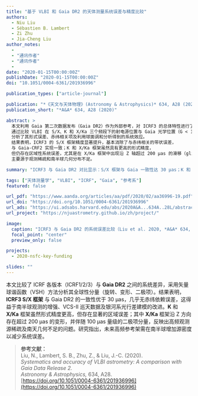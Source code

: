 ```yaml
---
title: "基于 VLBI 和 Gaia DR2 的天体测量系统误差与精度比较"
authors:
  - Niu Liu
  - Sébastien B. Lambert
  - Zi Zhu
  - Jia-Cheng Liu
author_notes:
  - 
  - "通讯作者"
  - "通讯作者"
  - 
date: "2020-01-15T00:00:00Z"
publishDate: "2020-01-15T00:00:00Z"
doi: "10.1051/0004-6361/201936996"

publication_types: ["article-journal"]

publication: "*《天文与天体物理》(Astronomy & Astrophysics)* 634, A28 (2020)"
publication_short: "*A&A* 634, A28 (2020)"

abstract: >
  本文利用 Gaia 第二次数据发布（Gaia DR2）作为外部参考，对 ICRF3 的总体特性进行了评估。
  通过比较 VLBI 在 S/X、K 和 X/Ka 三个频段下的射电源位置与 Gaia 光学位置（G < 18.7），
  分析了其形式误差、赤纬相关项及利用球面调和分析得到的系统效应。
  结果表明，ICRF3 的 S/X 框架精度显著提升，基本消除了与赤纬相关的带状误差，
  与 Gaia-CRF2 实现一致；K 和 X/Ka 框架虽然具有更高的形式精度，
  但仍存在区域性系统误差，尤其是在 X/Ka 框架中出现沿 Z 轴超过 200 μas 的滑移（glide），
  主要源于观测稀疏和南半球几何分布不足。

summary: "ICRF3 与 Gaia DR2 对比显示：S/X 框架与 Gaia 一致性达 30 μas；K 和 X/Ka 框架存在显著的区域系统误差。"

tags: ["天体测量学", "VLBI", "ICRF", "Gaia", "参考系"]
featured: false

url_pdf: "https://www.aanda.org/articles/aa/pdf/2020/02/aa36996-19.pdf"
url_doi: "https://doi.org/10.1051/0004-6361/201936996"
url_ads: "https://ui.adsabs.harvard.edu/abs/2020A&A...634A..28L/abstract"
url_project: "https://njuastrometry.github.io/zh/project/"

image:
  caption: "ICRF3 与 Gaia DR2 的系统误差比较（Liu et al. 2020, *A&A* 634, A28）"
  focal_point: "center"
  preview_only: false

projects:
  - 2020-nsfc-key-funding

slides: ""
---
```


本文比较了 ICRF 各版本（ICRF1/2/3）与 **Gaia DR2** 之间的系统差异，采用矢量球谐函数（VSH）方法分析其全球性分量（旋转、变形、二极项）。结果表明，**ICRF3 S/X 框架** 与 Gaia DR2 的一致性优于 30 μas，几乎无赤纬依赖误差，这得益于南半球观测的增强、VCS-II 巡天数据及银河系光行差建模的改进。**K** 和 **X/Ka** 框架虽然形式精度更高，但存在显著的区域误差；其中 **X/Ka** 框架沿 Z 方向存在超过 200 μas 的变形，并伴随 100 μas 量级的二极项分量，反映出高频观测源稀疏及南天几何不足的问题。研究指出，未来高频参考架需在南半球增加源密度以减少系统误差。

> **参考文献：**  
> Liu, N., Lambert, S. B., Zhu, Z., & Liu, J.-C. (2020).  
> *Systematics and accuracy of VLBI astrometry: A comparison with Gaia Data Release 2.*  
> *Astronomy & Astrophysics,* 634, A28.  
> [https://doi.org/10.1051/0004-6361/201936996](https://doi.org/10.1051/0004-6361/201936996)
